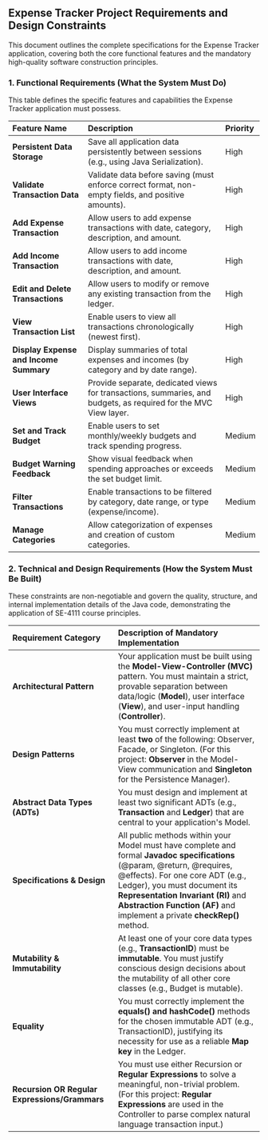 ## **Expense Tracker Project Requirements and Design Constraints**

This document outlines the complete specifications for the Expense Tracker application, covering both the core functional features and the mandatory high-quality software construction principles.

### **1\. Functional Requirements (What the System Must Do)**

This table defines the specific features and capabilities the Expense Tracker application must possess.

| Feature Name | Description | Priority |
| :---- | :---- | :---- |
| **Persistent Data Storage** | Save all application data persistently between sessions (e.g., using Java Serialization). | High |
| **Validate Transaction Data** | Validate data before saving (must enforce correct format, non-empty fields, and positive amounts). | High |
| **Add Expense Transaction** | Allow users to add expense transactions with date, category, description, and amount. | High |
| **Add Income Transaction** | Allow users to add income transactions with date, description, and amount. | High |
| **Edit and Delete Transactions** | Allow users to modify or remove any existing transaction from the ledger. | High |
| **View Transaction List** | Enable users to view all transactions chronologically (newest first). | High |
| **Display Expense and Income Summary** | Display summaries of total expenses and incomes (by category and by date range). | High |
| **User Interface Views** | Provide separate, dedicated views for transactions, summaries, and budgets, as required for the MVC View layer. | High |
| **Set and Track Budget** | Enable users to set monthly/weekly budgets and track spending progress. | Medium |
| **Budget Warning Feedback** | Show visual feedback when spending approaches or exceeds the set budget limit. | Medium |
| **Filter Transactions** | Enable transactions to be filtered by category, date range, or type (expense/income). | Medium |
| **Manage Categories** | Allow categorization of expenses and creation of custom categories. | Medium |

### **2\. Technical and Design Requirements (How the System Must Be Built)**

These constraints are non-negotiable and govern the quality, structure, and internal implementation details of the Java code, demonstrating the application of SE-4111 course principles.

| Requirement Category | Description of Mandatory Implementation |
| :---- | :---- |
| **Architectural Pattern** | Your application must be built using the **Model-View-Controller (MVC)** pattern. You must maintain a strict, provable separation between data/logic (**Model**), user interface (**View**), and user-input handling (**Controller**). |
| **Design Patterns** | You must correctly implement at least **two** of the following: Observer, Facade, or Singleton. (For this project: **Observer** in the Model-View communication and **Singleton** for the Persistence Manager). |
| **Abstract Data Types (ADTs)** | You must design and implement at least two significant ADTs (e.g., **Transaction** and **Ledger**) that are central to your application's Model. |
| **Specifications & Design** | All public methods within your Model must have complete and formal **Javadoc specifications** (@param, @return, @requires, @effects). For one core ADT (e.g., Ledger), you must document its **Representation Invariant (RI)** and **Abstraction Function (AF)** and implement a private **checkRep()** method. |
| **Mutability & Immutability** | At least one of your core data types (e.g., **TransactionID**) must be **immutable**. You must justify conscious design decisions about the mutability of all other core classes (e.g., Budget is mutable). |
| **Equality** | You must correctly implement the **equals() and hashCode()** methods for the chosen immutable ADT (e.g., TransactionID), justifying its necessity for use as a reliable **Map key** in the Ledger. |
| **Recursion OR Regular Expressions/Grammars** | You must use either Recursion or **Regular Expressions** to solve a meaningful, non-trivial problem. (For this project: **Regular Expressions** are used in the Controller to parse complex natural language transaction input.) |

